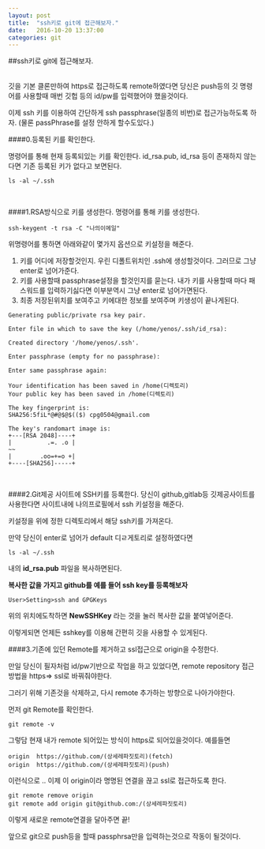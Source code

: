 ```yaml
---
layout: post
title:  "ssh키로 git에 접근해보자."
date:   2016-10-20 13:37:00
categories: git
---
```



##ssh키로 git에 접근해보자.

<br>
깃을 기본 클론만하여 https로 접근하도록 remote하였다면 당신은 push등의 깃 명령어를 사용할때 매번 깃헙 등의 id/pw를 입력했어야 했을것이다. 

이제 ssh 키를 이용하여 간단하게 ssh passphrase(일종의 비번)로 접근가능하도록 하자.
(물론 passPhrase를 설정 안하게 할수도있다.)
<br>

####0.등록된 키를 확인한다.

명령어를 통해 현재 등록되있는 키를 확인한다.
id_rsa.pub, id_rsa 등이 존재하지 않는다면 기존 등록된 키가 없다고 보면된다.
~~~
ls -al ~/.ssh
~~~
<br>


####1.RSA방식으로 키를 생성한다.
명령어를 통해 키를 생성한다.

~~~
ssh-keygent -t rsa -C "나의이메일"
~~~

위명령어를 통하면 아래와같이 몇가지 옵션으로 키설정을 해준다.

1. 키를 어디에 저장할것인지. 우린 디폴트위치인 .ssh에 생성할것이다. 그러므로 그냥 enter로 넘어가준다.
2. 키를 사용할때 passphrase설정을 할것인지를 묻는다. 내가 키를 사용할때 마다 패스워드를 입력하기싫다면 이부분역시 그냥 enter로 넘어가면된다.
3. 최종 저장된위치를 보여주고 키에대한 정보를 보여주며 키생성이 끝나게된다.

~~~
Generating public/private rsa key pair.

Enter file in which to save the key (/home/yenos/.ssh/id_rsa):

Created directory '/home/yenos/.ssh'.

Enter passphrase (empty for no passphrase):

Enter same passphrase again:

Your identification has been saved in /home(디렉토리)
Your public key has been saved in /home(디렉토리)

The key fingerprint is:
SHA256:5fiL*@#@$@$(($) cpg0504@gmail.com

The key's randomart image is:
+---[RSA 2048]----+
|          .=. .o |
~~
|        .oo=+=o +|
+----[SHA256]-----+

~~~

<br>

####2.Git제공 사이트에 SSH키를 등록한다.
당신이 github,gitlab등 깃제공사이트를 사용한다면 사이트내에 나의프로필에서 ssh 키설정을 해준다.

키설정을 위에 정한 디렉토리에서 해당 ssh키를 가져온다. 

만약 당신이 enter로 넘어가 default 디ㄹ게토리로 설정하였다면 

~~~
ls -al ~/.ssh 
~~~

내의 **id_rsa.pub** 파일을 복사하면된다.

**복사한 값을 가지고 github를 예를 들어 ssh key를 등록해보자**

~~~
User>Setting>ssh and GPGKeys 
~~~

위의 위치에도착하면 **NewSSHKey** 라는 것을 눌러  복사한 값을 붙여넣어준다. 

이렇게되면 언제든 sshkey를 이용해 간편히 깃을 사용할 수 있게된다.
<br>

####3.기존에 있던 Remote를 제거하고 ssl접근으로 origin을 수정한다.

만일 당신이 필자처럼 id/pw기반으로 작업을 하고 있었다면, remote repository 접근 방법을 https=> ssl로 바꿔줘야한다.

그러기 위해 기존것을 삭제하고, 다시 remote 추가하는 방향으로 나아가야한다.

먼저 git Remote를 확인한다.

~~~
git remote -v
~~~

그렇담 현재 내가 remote 되어있는 방식이 https로 되어있을것이다. 예를들면

~~~
origin	https://github.com/(상세레파짓토리)(fetch)
origin	https://github.com/(상세레파짓토리)(push)
~~~

이런식으로 ..  이제 이 origin이라 명명된 연결을 끊고 ssl로 접근하도록 한다.

~~~
git remote remove origin
git remote add origin git@github.com:/(상세레파짓토리)
~~~

이렇게 새로운 remote연결을 달아주면 끝!

앞으로 git으로 push등을 할때 passphrsa만을 입력하는것으로 작동이 될것이다.




